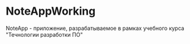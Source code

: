 # NoteAppWorking
NoteApp - приложение, разрабатываемое в рамках учебного курса "Течнологии разработки ПО"
